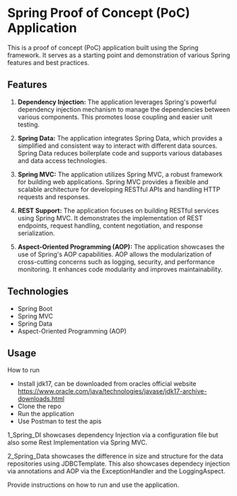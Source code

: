 # Spring Proof of Concept (PoC) Application

This is a proof of concept (PoC) application built using the Spring framework. It serves as a starting point and demonstration of various Spring features and best practices.

## Features

1. **Dependency Injection:** The application leverages Spring's powerful dependency injection mechanism to manage the dependencies between various components. This promotes loose coupling and easier unit testing.

2. **Spring Data:** The application integrates Spring Data, which provides a simplified and consistent way to interact with different data sources. Spring Data reduces boilerplate code and supports various databases and data access technologies.

3. **Spring MVC:** The application utilizes Spring MVC, a robust framework for building web applications. Spring MVC provides a flexible and scalable architecture for developing RESTful APIs and handling HTTP requests and responses.

4. **REST Support:** The application focuses on building RESTful services using Spring MVC. It demonstrates the implementation of REST endpoints, request handling, content negotiation, and response serialization.

5. **Aspect-Oriented Programming (AOP):** The application showcases the use of Spring's AOP capabilities. AOP allows the modularization of cross-cutting concerns such as logging, security, and performance monitoring. It enhances code modularity and improves maintainability.

## Technologies

- Spring Boot
- Spring MVC
- Spring Data
- Aspect-Oriented Programming (AOP)

## Usage
How to run

- Install jdk17, can be downloaded from oracles official website https://www.oracle.com/java/technologies/javase/jdk17-archive-downloads.html
- Clone the repo
- Run the application
- Use Postman to test the apis


1_Spring_DI showcases dependency Injection via a configuration file but also some Rest Implementation via Spring MVC.

2_Spring_Data showcases the difference in size and structure for the data repositories using JDBCTemplate. This also showcases dependecy injection via annotations and AOP via the ExceptionHandler and the LoggingAspect.

Provide instructions on how to run and use the application.
